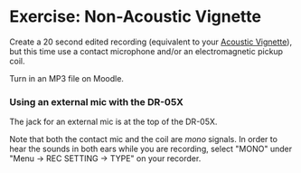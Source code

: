 # Exercise: Non-Acoustic Vignette

Create a 20 second edited recording (equivalent to your [Acoustic Vignette](acoustic_vignette.md)), but this time use a contact microphone and/or an electromagnetic pickup coil.

Turn in an MP3 file on Moodle.


### Using an external mic with the DR-05X

The jack for an external mic is at the top of the DR-05X.

Note that both the contact mic and the coil are _mono_ signals. In order to hear the sounds in both ears while you are recording, select "MONO" under "Menu → REC SETTING → TYPE" on your recorder.

